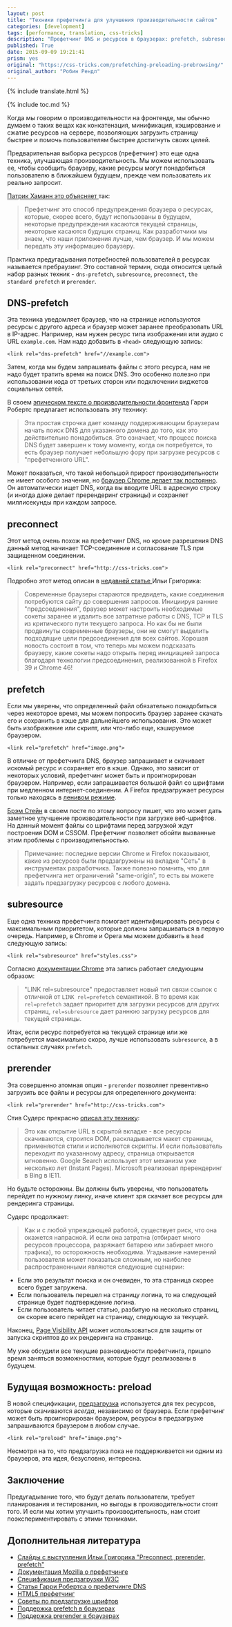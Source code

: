 ```yaml
---
layout: post
title: "Техники префетчинга для улучшения производительности сайтов"
categories: [development]
tags: [performance, translation, css-tricks]
description: "Префетчинг DNS и ресурсов в браузерах: prefetch, subresource, preconnect, prerender"
published: True
date: 2015-09-09 19:21:41
prism: yes
original: "https://css-tricks.com/prefetching-preloading-prebrowsing/"
original_author: "Робин Рендл"
---
```

{% include translate.html %}

{% include toc.md %}

Когда мы говорим о производительности на фронтенде, мы обычно думаем о таких вещах как конкатенация, минификация, кэширование и сжатие ресурсов на сервере, позволяющих загрузить страницу быстрее и помочь пользователям быстрее достигнуть своих целей.

Предварительная выборка ресурсов (префетчинг) это еще одна техника, улучшающая производительность. Мы можем использовать ее, чтобы сообщить браузеру, какие ресурсы могут понадобиться пользователю в ближайшем будущем, прежде чем пользователь их реально запросит.

[Патрик Хаманн это объясняет ](https://twitter.com/patrickhamann)так:

>Префетчинг это способ предупреждения браузера о ресурсах, которые, скорее всего, будут использованы в будущем, некоторые предупреждения касаются текущей страницы, некоторые касаются будущих страниц.
Как разработчики мы знаем, что наши приложения лучше, чем браузер. И мы можем передать эту информацию браузеру.

Практика предугадывания потребностей пользователей в ресурсах называется пребраузинг. Это составной термин, сюда относится целый набор разных техник - `dns-prefetch`, `subresource`, `preconnect`, `the standard prefetch` и `prerender`.

## DNS-prefetch

Эта техника уведомляет браузер, что на странице используются ресурсы с другого адреса и браузер может заранее преобразовать URL в IP-адрес. Например, нам нужен ресурс типа изображения или аудио с URL `example.com`. Нам надо добавить в `<head>` следующую запись:

```markup
<link rel="dns-prefetch" href="//example.com">
```

Затем, когда мы будем запрашивать файлы с этого ресурса, нам не надо будет тратить время на поиск DNS. Это особенно полезно при использовании кода от третьих сторон или подключении виджетов социальных сетей.

В своем [эпическом тексте о производительности фронтенда](http://csswizardry.com/2013/01/front-end-performance-for-web-designers-and-front-end-developers/#section:dns-prefetching) Гарри Робертс предлагает использовать эту технику:

>Эта простая строчка дает команду поддерживающим браузерам начать поиск DNS для указанного домена до того, как это действительно понадобиться. Это означает, что процесс поиска DNS будет завершен к тому моменту, когда он потребуется, то есть браузер получает небольшую фору при загрузке ресурсов с "префетченного URL".

Может показаться, что такой небольшой прирост производительности  не имеет особого значения, но [браузер Chrome делает так постоянно](https://docs.google.com/presentation/d/18zlAdKAxnc51y_kj-6sWLmnjl6TLnaru_WH0LJTjP-o/present?slide=id.g120f70e9a_041). Он автоматически ищет DNS, когда вы вводите URL в адресную строку (и иногда даже делает пререндеринг страницы) и сохраняет миллисекунды при каждом запросе.

## preconnect

Этот метод очень похож на префетчинг DNS, но кроме разрешения DNS данный метод начинает TCP-соединение и согласование TLS при защищенном соединении.

```markup
<link rel="preconnect" href="http://css-tricks.com">
```

Подробно этот метод описан в [недавней статье ](https://www.igvita.com/2015/08/17/eliminating-roundtrips-with-preconnect/)Ильи Григорика:

>Современные браузеры стараются предвидеть, какие соединения потребуются сайту до совершения запросов. Инициируя ранние "предсоединения", браузер может настроить необходимые сокеты заранее и удалить все затратные работы с  DNS, TCP и TLS из критического пути текущего запроса. Но как бы не были продвинуты современные браузеры, они не смогут выделить подходящие цели предсоединения для всех сайтов.
Хорошая новость состоит в том, что теперь мы можем подсказать браузеру, какие сокеты надо открыть перед инициацией запроса благодаря технологии предсоединения, реализованной в Firefox 39 и Chrome 46!

## prefetch

Если мы уверены, что определенный файл обязательно понадобиться через некоторое время, мы можем попросить браузер заранее скачать его и сохранить в кэше для дальнейшего использования. Это может быть изображение или скрипт, или что-либо еще, кэшируемое браузером.

```markup
<link rel="prefetch" href="image.png">
```

В отличие от префетчинга DNS, браузер запрашивает и скачивает искомый ресурс и сохраняет его в кэше. Однако, это зависит от некоторых условий, префетчинг может быть и проигнорирован браузером. Например, если запрашивается большой файл со шрифтами при медленном интернет-соединении. А Firefox предзагружает ресурсы только находясь в [ленивом режиме](https://developer.mozilla.org/en-US/docs/Web/HTTP/Link_prefetching_FAQ).

[Брэм Стейн](http://www.bramstein.com/writing/preload-hints-for-web-fonts.html) в своем посте по этому вопросу пишет, что это может дать заметное улучшение производительности при загрузке веб-шрифтов. На данный момент файлы со шрифтами перед загрузкой ждут построения DOM и CSSOM. Префетчинг позволяет обойти вызванные этим проблемы с производительностью.

>Примечание: последние версии Chrome и Firefox показывают, какие из ресурсов были предзагружены на вкладке "Сеть" в инструментах разработчика. Также полезно  помнить, что для префетчинга нет ограничений "same-origin", то есть вы можете задать предзагрузку ресурсов с любого домена.

## subresource

Еще одна техника префетчинга помогает идентифицировать ресурсы с максимальным приоритетом, которые должны запрашиваться в первую очередь. Например, в Chrome и Opera мы можем добавить в `head` следующую запись:

```markup
<link rel="subresource" href="styles.css">
```

Согласно [документации Chrome](https://www.chromium.org/spdy/link-headers-and-server-hint/link-rel-subresource) эта запись работает следующим образом:

>"LINK rel=subresource" предоставляет новый тип связи ссылок с отличной от `LINK rel=prefetch` семантикой. В то время как `rel=prefetch` задает приоритет для загрузки ресурсов для других страниц, `rel=subresource` дает раннюю загрузку ресурсов для текущей страницы.

Итак, если ресурс потребуется на текущей странице или же потребуется максимально скоро, лучше использовать `subresource`, а в остальных случаях `prefetch`.

## prerender

Эта совершенно атомная опция - `prerender` позволяет превентивно загрузить все файлы и ресурсы для определенного документа:

```markup
<link rel="prerender" href="http://css-tricks.com">
```

Стив Судерс прекрасно [описал эту технику](http://www.stevesouders.com/blog/2013/11/07/prebrowsing/):

>Это как открытие URL в скрытой вкладке - все ресурсы скачиваются, строится DOM, раскладывается макет страницы, применяются стили и исполняются скрипты.  И если пользователь переходит по указанному адресу, страница открывается мгновенно. Google Search использует этот механизм уже несколько лет (Instant Pages). Microsoft реализовал пререндеринг в Bing в IE11.

Но будьте осторожны. Вы должны быть уверены, что пользователь перейдет по нужному линку, иначе клиент зря скачает  все ресурсы для рендеринга страницы.

Судерс продолжает:

>Как и с любой упреждающей работой, существует риск, что она окажется напрасной. И если она затратна (отбирает много ресурсов процессора, разряжает батарею или забирает много трафика), то осторожность необходима. Угадывание намерений пользователя может показаться сложным, но наиболее распространенными являются следующие сценарии:
* Если это результат поиска и он очевиден, то эта страница скорее всего будет загружена.
* Если пользователь перешел на страницу логина, то на следующей странице будет подтверждение логина.
* Если пользователь читает статью, разбитую на несколько страниц, он скорее всего перейдет на страницу, следующую за текущей.

Наконец, [Page Visibility API](http://www.w3.org/TR/page-visibility/) может использоваться для защиты от запуска скриптов до их рендеринга на странице.

Му уже обсудили все текущие разновидности префетчинга, пришло время заняться возможностями, которые будут реализованы в будущем.

## Будущая возможность: preload

В новой спецификации, [предзагрузка](https://w3c.github.io/preload/) используется для тех ресурсов, которые скачиваются *всегда*, независимо от браузера. Если префетчинг может быть проигнорирован браузером, ресурсы в  предзагрузке запрашиваются браузером в любом случае.

```markup
<link rel="preload" href="image.png">
```

Несмотря на то, что предзагрузка пока не поддерживается ни одним из браузеров, эта идея, безусловно, интересна.

## Заключение

Предугадывание того, что будут делать пользователи, требует планирования и тестирования, но выгоды в производительности стоят того. И если мы хотим улучшить производительность, нам стоит поэкспериментировать с этими техниками.

## Дополнительная литература

* [Слайды с выступления Ильи Григорика "Preconnect, prerender, prefetch"](https://docs.google.com/presentation/d/18zlAdKAxnc51y_kj-6sWLmnjl6TLnaru_WH0LJTjP-o/present?slide=id.p19)
* [Документация Mozilla о префетчинге](https://developer.mozilla.org/en-US/docs/Web/HTTP/Link_prefetching_FAQ)
* [Спецификация предзагрузки W3C](https://w3c.github.io/preload/)
* [Статья Гарри Робертса о префетчинге DNS](http://csswizardry.com/2013/01/front-end-performance-for-web-designers-and-front-end-developers/#section:dns-prefetching)
* [HTML5 префетчинг](https://medium.com/@luisvieira_gmr/html5-prefetch-1e54f6dda15d)
* [Советы по предзагрузке шрифтов](http://www.bramstein.com/writing/preload-hints-for-web-fonts.html)
* [Поддержка  prefetch в браузерах](http://caniuse.com/#feat=link-rel-prefetch)
* [Поддержка prerender в браузерах](http://caniuse.com/#feat=link-rel-prerender)
